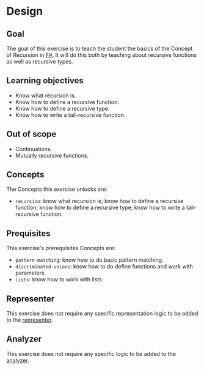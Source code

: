 # Design

## Goal

The goal of this exercise is to teach the student the basics of the Concept of Recursion in [F#][recursion]. It will do this both by teaching about recursive functions as well as recursive types.

## Learning objectives

- Know what recursion is.
- Know how to define a recursive function.
- Know how to define a recursive type.
- Know how to write a tail-recursive function.

## Out of scope

- Continuations.
- Mutually recursive functions.

## Concepts

The Concepts this exercise unlocks are:

- `recursion`: know what recursion is; know how to define a recursive function; know how to define a recursive type; know how to write a tail-recursive function.

## Prequisites

This exercise's prerequisites Concepts are:

- `pattern-matching`: know how to do basic pattern matching.
- `discriminated-unions`: know how to do define functions and work with parameters.
- `lists`: know how to work with lists.

## Representer

This exercise does not require any specific representation logic to be added to the [representer][representer].

## Analyzer

This exercise does not require any specific logic to be added to the [analyzer][analyzer].

[analyzer]: https://github.com/exercism/fsharp-analyzer
[representer]: https://github.com/exercism/fsharp-representer
[recursion]: https://docs.microsoft.com/en-us/dotnet/fsharp/language-reference/functions/recursive-functions-the-rec-keyword
